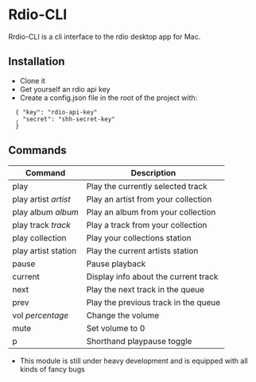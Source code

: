 # Rdio-CLI
Rrdio-CLI is a cli interface to the rdio desktop app for Mac.

## Installation
* Clone it
* Get yourself an rdio api key
* Create a config.json file in the root of the project with:
```
  { "key": "rdio-api-key"
  , "secret": "shh-secret-key"
  }
```

## Commands
Command              | Description
-------------------- | -------------------------
play                 | Play the currently selected track
play artist _artist_ | Play an artist from your collection
play album _album_   | Play an album from your collection
play track _track_   | Play a track from your collection
play collection      | Play your collections station
play artist station  | Play the current artists station
pause                | Pause playback
current              | Display info about the current track
next                 | Play the next track in the queue
prev                 | Play the previous track in the queue
vol _percentage_     | Change the volume
mute                 | Set volume to 0
p                    | Shorthand playpause toggle

* This module is still under heavy development and is equipped with all kinds of fancy bugs

